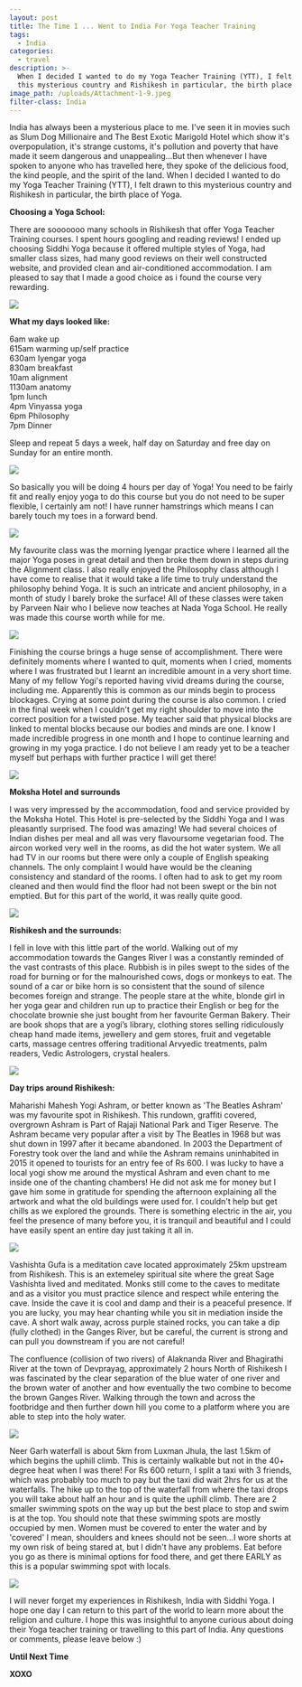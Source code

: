 ```yaml
---
layout: post
title: The Time I ... Went to India For Yoga Teacher Training
tags:
  - India
categories:
  - travel
description: >-
  When I decided I wanted to do my Yoga Teacher Training (YTT), I felt drawn to
  this mysterious country and Rishikesh in particular, the birth place of Yoga.
image_path: /uploads/Attachment-1-9.jpeg
filter-class: India
---
```



India has always been a mysterious place to me. I've seen it in movies such as Slum Dog Millionaire and The Best Exotic Marigold Hotel which show it's overpopulation, it's strange customs, it's pollution and poverty that have made it seem dangerous and unappealing…But then whenever I have spoken to anyone who has travelled here, they spoke of the delicious food, the kind people, and the spirit of the land. When I decided I wanted to do my Yoga Teacher Training (YTT), I felt drawn to this mysterious country and Rishikesh in particular, the birth place of Yoga.

**Choosing a Yoga School:**

There are sooooooo many schools in Rishikesh that offer Yoga Teacher Training courses. I spent hours googling and reading reviews! I ended up choosing Siddhi Yoga because it offered multiple styles of Yoga, had smaller class sizes, had many good reviews on their well constructed website, and provided clean and air-conditioned accommodation. I am pleased to say that I made a good choice as i found the course very rewarding.

![](/uploads/versions/attachment-1-19---x----1328-747x---.jpeg)

**What my days looked like:**

6am wake up<br>615am warming up/self practice<br>630am Iyengar yoga<br>830am breakfast<br>10am alignment<br>1130am anatomy<br>1pm lunch<br>4pm Vinyassa yoga<br>6pm Philosophy<br>7pm Dinner

Sleep and repeat 5 days a week, half day on Saturday and free day on Sunday for an entire month.&nbsp;

![](/uploads/versions/attachment-1-15---x----1296-864x---.jpeg)

So basically you will be doing 4 hours per day of Yoga! You need to be fairly fit and really enjoy yoga to do this course but you do not need to be super flexible, I certainly am not! I have runner hamstrings which means I can barely touch my toes in a forward bend.

![](/uploads/versions/attachment-1-13---x----1296-864x---.jpeg)

My favourite class was the morning Iyengar practice where I learned all the major Yoga poses in great detail and then broke them down in steps during the Alignment class. I also really enjoyed the Philosophy class although I have come to realise that it would take a life time to truly understand the philosophy behind Yoga. It is such an intricate and ancient philosophy, in a month of study I barely broke the surface! All of these classes were taken by Parveen Nair who I believe now teaches at Nada Yoga School. He really was made this course worth while for me.&nbsp;

![](/uploads/versions/attachment-1-16---x----1296-864x---.jpeg)

Finishing the course brings a huge sense of accomplishment. There were definitely moments where I wanted to quit, moments when I cried, moments where I was frustrated but I learnt an incredible amount in a very short time. Many of my fellow Yogi's reported having vivid dreams during the course, including me. Apparently this is common as our minds begin to process blockages. Crying at some point during the course is also common. I cried in the final week when I couldn't get my right shoulder to move into the correct position for a twisted pose. My teacher said that physical blocks are linked to mental blocks because our bodies and minds are one. I know I made incredible progress in one month and I hope to continue learning and growing in my yoga practice. I do not believe I am ready yet to be a teacher myself but perhaps with further practice I will get there!

![](/uploads/versions/attachment-1-12---x----1296-864x---.jpeg)

**Moksha Hotel and surrounds**

I was very impressed by the accommodation, food and service provided by the Moksha Hotel. This Hotel is pre-selected by the Siddhi Yoga and I was pleasantly surprised. The food was amazing! We had several choices of Indian dishes per meal and all was very flavoursome vegetarian food. The aircon worked very well in the rooms, as did the hot water system. We all had TV in our rooms but there were only a couple of English speaking channels. The only complaint I would have would be the cleaning consistency and standard of the rooms. I often had to ask to get my room cleaned and then would find the floor had not been swept or the bin not emptied. But for this part of the world, it was really quite good.&nbsp;

![](/uploads/versions/moksha---x----550-357x---.jpg)

**Rishikesh and the surrounds:**

I fell in love with this little part of the world. Walking out of my accommodation towards the Ganges River I was a constantly reminded of the vast contrasts of this place. Rubbish is in piles swept to the sides of the road for burning or for the malnourished cows, dogs or monkeys to eat. The sound of a car or bike horn is so consistent that the sound of silence becomes foreign and strange. The people stare at the white, blonde girl in her yoga gear and children run up to practice their English or beg for the chocolate brownie she just bought from her favourite German Bakery. Their are book shops that are a yogi’s library, clothing stores selling ridiculously cheap hand made items, jewellery and gem stores, fruit and vegetable carts, massage centres offering traditional Arvyedic treatments, palm readers, Vedic Astrologers, crystal healers.

![](/uploads/versions/attachment-1-11---x----1136-639x---.jpeg)

**Day trips around Rishikesh:**

Maharishi Mahesh Yogi Ashram, or better known as 'The Beatles Ashram' was my favourite spot in Rishikesh. This rundown, graffiti covered, overgrown Ashram is Part of Rajaji National Park and Tiger Reserve. The Ashram became very popular after a visit by The Beatles in 1968 but was shut down in 1997 after it became abandoned. In 2003 the Department of Forestry took over the land and while the Ashram remains uninhabited in 2015 it opened to tourists for an entry fee of Rs 600. I was lucky to have a local yogi show me around the mystical Ashram and even chant to me inside one of the chanting chambers! He did not ask me for money but I gave him some in gratitude for spending the afternoon explaining all the artwork and what the old buildings were used for. I couldn't help but get chills as we explored the grounds. There is something electric in the air, you feel the presence of many before you, it is tranquil and beautiful and I could have easily spent an entire day just taking it all in.

![](/uploads/versions/attachment-1-20---x----1136-639x---.jpeg)

Vashishta Gufa is a meditation cave located approximately 25km upstream from Rishikesh. This is an extemeley spiritual site where the great Sage Vashishta lived and meditated. Monks still come to the caves to meditate and as a visitor you must practice silence and respect while entering the cave. Inside the cave it is cool and damp and their is a peaceful presence. If you are lucky, you may hear chanting while you sit in mediation inside the cave. A short walk away, across purple stained rocks, you can take a dip (fully clothed) in the Ganges River, but be careful, the current is strong and can pull you downstream if you are not careful!

The confluence (collision of two rivers) of Alaknanda River and Bhagirathi River at the town of Devprayag, approximately 2 hours North of Rishikesh I was fascinated by the clear separation of the blue water of one river and the brown water of another and how eventually the two combine to become the brown Ganges River. Walking through the town and across the footbridge and then further down hill you come to a platform where you are able to step into the holy water.

![](/uploads/versions/confluence---x----736-552x---.jpg)

Neer Garh waterfall is about 5km from Luxman Jhula, the last 1.5km of which begins the uphill climb. This is certainly walkable but not in the 40+ degree heat when I was there! For Rs 600 return, I split a taxi with 3 friends, which was probably too much to pay but the taxi did wait 2hrs for us at the waterfalls. The hike up to the top of the waterfall from where the taxi drops you will take about half an hour and is quite the uphill climb. There are 2 smaller swimming spots on the way up but the best place to stop and swim is at the top. You should note that these swimming spots are mostly occupied by men. Women must be covered to enter the water and by 'covered' I mean, shoulders and knees should not be seen…I wore shorts at my own risk of being stared at, but I didn't have any problems. Eat before you go as there is minimal options for food there, and get there EARLY as this is a popular swimming spot with locals.

![](/uploads/versions/attachment-1-14---x----1296-864x---.jpeg)

I will never forget my experiences in Rishikesh, India with Siddhi Yoga. I hope one day I can return to this part of the world to learn more about the religion and culture. I hope this was insightful to anyone curious about doing their Yoga teacher training or travelling to this part of India. Any questions or comments, please leave below :)

**Until Next Time**

**XOXO**

&nbsp;